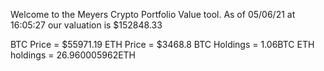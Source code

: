 Welcome to the Meyers Crypto Portfolio Value tool. 
As of 05/06/21 at 16:05:27 our valuation is $152848.33 

BTC Price = $55971.19
 ETH Price = $3468.8
BTC Holdings = 1.06BTC
 ETH holdings = 26.960005962ETH 
